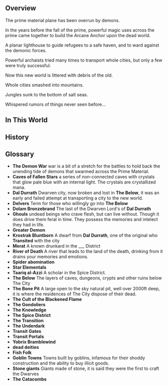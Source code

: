 ## Overview

The prime material plane has been overrun by demons.

In the years before the fall of the prime, powerful magic uses across the prime came together to build the Arcane Anchor upon the dead world.

A planar lighthouse to guide refugees to a safe haven, and to ward against the demonic forces.

Powerful archaists tried many times to transport whole cities, but only a few were truly successful.

Now this new world is littered with debris of the old.

Whole cities smashed into mountains.

Jungles sunk to the bottom of salt seas.

Whispered rumors of things never seen before...

## In This World



## History



## Glossary 

* **The Demon War** war is a bit of a stretch for the battles to hold back the unending tide of demons that swarmed across the Prime Material.  
* **Caves of Fallen Stars** a series of non-connected caves with crystals that glow pale blue with an internal light. The crystals are crystallized mana.
* **Dal Durrath** Dwarven city, now broken and lost in **The Below**, it was an early and failed attempt at transporting a city to the new world.
* **Delvers** Term for those who willingly go into **The Below** 
* **Dolam Bronzebrand** The last of the Dwarven Lord's of **Dal Durrath**
* **Ghouls** undead beings who crave flesh, but can live without. Though it does drive them feral in time. They possess the memories and intelect they had in life.
* **Greater Demon**  
* **Krostrak Bluntborn** A dwarf from **Dal Durrath**, one of the original who **Transited** with the city
* **Merat** A known drunkard in the ___ District 
* **River of Death** A river that leads to the land of the death, drinking from it drains your memories and emotions.
* **Spider abomination** 
* **Star Elementals** 
* **Taariq al-Azzi** A scholar in the Spice District.
* **The Below** The layers of caves, dungeons, crypts and other ruins below The City
* **The Bone Pit** A large open to the sky natural pit, well over 2000ft deep, it is where the residences of The City dispose of their dead.
* **The Cult of the Blackened Flame** 
* **The Gondoliers**  
* **The Knowledge**  
* **The Spice District** 
* **The Transition** 
* **The Underdark** 
* **Transit Gates** 
* **Transit Portals** 
* **Yobrix Bramblewind** 
* **dead deities** 
* **Fish Folk** 
* **Goblin Towns** Towns built by goblins, infamous for their shoddy construction and the ability to buy illicit goods.
* **Stone giants** Giants made of stone, it is said they were the first to craft the Dwarves 
* **The Catacombs** 
